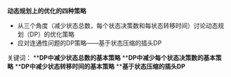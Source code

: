 ﻿**动态规划上的优化的四种策略**
+ 从三个角度（减少状态总数，每个状态决策数和每状态转移时间）讨论动态规划（DP）的优化策略
+ 应对连通性问题的DP策略——基于状态压缩的插头DP


关键词：
****DP中减少状态总数的基本策略**
****DP中减少每个状态决策数的基本策略**
****DP中减少状态转移时间的基本策略**
****基于状态压缩的插头DP**







